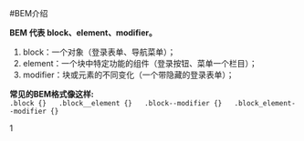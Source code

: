#BEM介绍

**BEM 代表 block、element、modifier。**  
1. block：一个对象（登录表单、导航菜单）；  
2. element：一个块中特定功能的组件（登录按钮、菜单一个栏目）；  
3. modifier：块或元素的不同变化（一个带隐藏的登录表单）； 

**常见的BEM格式像这样:**  
	`.block {}  
	.block__element {}  
	.block--modifier {}  
	.block_element--modifier {}`  
  

1
